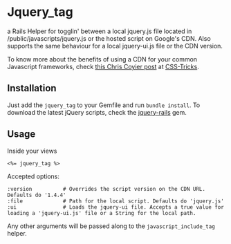 # Jquery_tag
a Rails Helper for togglin' between a local jquery.js file located in /public/javascripts/jquery.js or the hosted script on Google's CDN.
Also supports the same behaviour for a local jquery-ui.js file or the CDN version.

To know more about the benefits of using a CDN for your common Javascript frameworks, check [this Chris Coyier post](http://css-tricks.com/google-cdn-naming/) at [CSS-Tricks](http://css-tricks.com).

## Installation
Just add the `jquery_tag` to your Gemfile and run `bundle install`.
To download the latest jQuery scripts, check the [jquery-rails](https://github.com/indirect/jquery-rails) gem.

## Usage
Inside your views

    <%= jquery_tag %>

Accepted options:

    :version          # Overrides the script version on the CDN URL. Defaults do '1.4.4'
    :file             # Path for the local script. Defaults do 'jquery.js'
    :ui               # Loads the jquery-ui file. Accepts a true value for loading a 'jquery-ui.js' file or a String for the local path.

Any other arguments will be passed along to the `javascript_include_tag` helper.